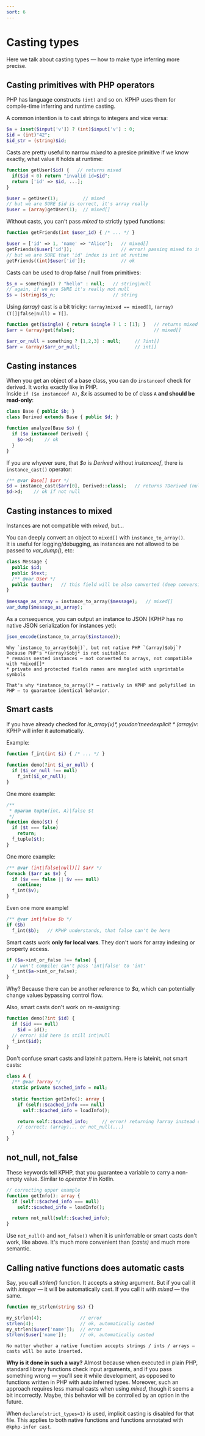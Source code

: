 ```yaml
---
sort: 6
---
```


# Casting types

Here we talk about casting types — how to make type inferring more precise.
  

## Casting primitives with PHP operators 

PHP has language constructs `(int)` and so on. KPHP uses them for compile-time inferring and runtime casting.

A common intention is to cast strings to integers and vice versa:

```php
$a = isset($input['v']) ? (int)$input['v'] : 0;
$id = (int)"42";
$id_str = (string)$id;
```

Casts are pretty useful to narrow *mixed* to a presice primitive if we know exactly, what value it holds at runtime:
```php
function getUser($id) {   // returns mixed 
  if($id < 0) return "invalid id=$id";
  return ['id' => $id, ...];
}

$user = getUser(1);         // mixed
// but we are SURE $id is correct, it's array really
$user = (array)getUser(1);  // mixed[]
```

Without casts, you can't pass *mixed* to strictly typed functions:
```php
function getFriends(int $user_id) { /* ... */ }

$user = ['id' => 1, 'name' => "Alice"];   // mixed[]
getFriends($user['id']);                  // error! passing mixed to int
// but we are SURE that 'id' index is int at runtime
getFriends((int)$user['id']);             // ok
```

Casts can be used to drop false / null from primitives:
```php
$s_n = something() ? "hello" : null;   // string|null
// again, if we are SURE it's really not null
$s = (string)$s_n;                     // string
```

Using *(array)* cast is a bit tricky: `(array)mixed == mixed[]`, `(array)(T[]|false|null) = T[]`.
```php
function get($single) { return $single ? 1 : [1]; }   // returns mixed
$arr = (array)get(false);                             // mixed[]

$arr_or_null = something ? [1,2,3] : null;     // ?int[]
$arr = (array)$arr_or_null;                    // int[]
```


## Casting instances

When you get an object of a base class, you can do `instanceof` check for derived. It works exactly like in PHP.  
Inside `if ($x instanceof A)`, *$x* is assumed to be of class `A` **and should be read-only**:
```php
class Base { public $b; }
class Derived extends Base { public $d; }

function analyze(Base $o) {
  if ($o instanceof Derived) {
    $o->d;    // ok
  }
}
```

If you are whyever sure, that *$o* is *Derived* without *instanceof*, there is `instance_cast()` operator:
```php
/** @var Base[] $arr */
$d = instance_cast($arr[0], Derived::class);   // returns ?Derived (null if not of that class)
$d->d;    // ok if not null
```


## Casting instances to mixed

Instances are not compatible with *mixed*, but...

You can deeply convert an object to `mixed[]` with `instance_to_array()`.  
It is useful for logging/debugging, as instances are not allowed to be passed to *var_dump()*, etc:
```php
class Message {
  public $id;
  public $text;
  /** @var User */
  public $author;   // this field will be also converted (deep conversion is performed)
}
 
$message_as_array = instance_to_array($message);   // mixed[]
var_dump($message_as_array);
```

As a consequence, you can output an instance to JSON (KPHP has no native JSON serialization for instances yet):
```php
json_encode(instance_to_array($instance));
```

```note
Why `instance_to_array($obj)`, but not native PHP `(array)$obj`? Because PHP's *(array)$obj* is not suitable:
* remains nested instances — not converted to arrays, not compatible with *mixed[]*
* private and protected fields names are mangled with unprintable symbols

That's why *instance_to_array()* — natively in KPHP and polyfilled in PHP — to guarantee identical behavior.
```


## Smart casts

If you have already checked for *is_array($v)*, you don't need explicit *(array)$v*: KPHP will infer it automatically.

Example:
```php
function f_int(int $i) { /* ... */ }
 
function demo(?int $i_or_null) {
  if ($i_or_null !== null)
    f_int($i_or_null);
}
```

One more example:
```php
/**
 * @param tuple(int, A)|false $t
 */
function demo($t) {
  if ($t === false) 
    return;
  f_tuple($t);
}
```

One more example:
```php
/** @var (int|false|null)[] $arr */
foreach ($arr as $v) {
  if ($v === false || $v === null) 
    continue;
  f_int($v);
}
```

Even one more example!
```php
/** @var int|false $b */
if ($b) 
  f_int($b);   // KPHP understands, that false can't be here
```

Smart casts work **only for local vars**. They don't work for array indexing or property access.
```php
if ($a->int_or_false !== false) {
  // won't compile! can't pass 'int|false' to 'int'
  f_int($a->int_or_false);
}
```
Why? Because there can be another reference to *$a*, which can potentially change values bypassing control flow.

Also, smart casts don't work on re-assigning:
```php
function demo(?int $id) {
  if ($id === null) 
    $id = id();
  // error! $id here is still int|null
  f_int($id);
}
``` 

Don't confuse smart casts and lateinit pattern. Here is lateinit, not smart casts:
```php
class A {
  /** @var ?array */
  static private $cached_info = null;
 
  static function getInfo(): array {
    if (self::$cached_info === null) 
      self::$cached_info = loadInfo();

    return self::$cached_info;     // error! returning ?array instead of array
    // correct: (array)... or not_null(...)
  }
}
```


## not_null, not_false

These keywords tell KPHP, that you guarantee a variable to carry a non-empty value. Similar to *operator !!* in Kotlin.
```php
// correcting upper example
function getInfo(): array {
  if (self::$cached_info === null) 
    self::$cached_info = loadInfo();

  return not_null(self::$cached_info);
}
```

Use `not_null()` and `not_false()` when it is uninferrable or smart casts don't work, like above. It's much more convenient than *(casts)* and much more semantic. 


## Calling native functions does automatic casts

Say, you call *strlen()* function. It accepts a *string* argument. But if you call it with *integer* — it will be automatically cast. If you call it with *mixed* — the same. 
```php
function my_strlen(string $s) {}

my_strlen(4);              // error
strlen(4);                 // ok, automatically casted
my_strlen($user['name']);  // error
strlen($user['name']);     // ok, automatically casted 
```

```tip
No matter whether a native function accepts strings / ints / arrays — casts will be auto inserted.
```

**Why is it done in such a way?** Almost because when executed in plain PHP, standard library functions check input arguments, and if you pass something wrong — you'll see it while development, as opposed to functions written in PHP with auto inferred types. Moreover, such an approach requires less manual casts when using *mixed*, though it seems a bit incorrectly. Maybe, this behavior will be controlled by an option in the future.

When `declare(strict_types=1)` is used, implicit casting is disabled for that file. This applies to both native functions and functions annotated with `@kphp-infer cast`.
